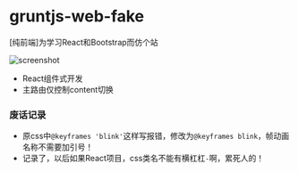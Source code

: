 # gruntjs-web-fake
[纯前端]为学习React和Bootstrap而仿个站

![screenshot](http://ofx24fene.bkt.clouddn.com//img/project/grunt_web_screenshot.jpg)

- React组件式开发
- 主路由仅控制content切换


### 废话记录

- 原css中`@keyframes 'blink'`这样写报错，修改为`@keyframes blink`，帧动画名称不需要加引号！
- 记录了，以后如果React项目，css类名不能有横杠杠`-`啊，累死人的！